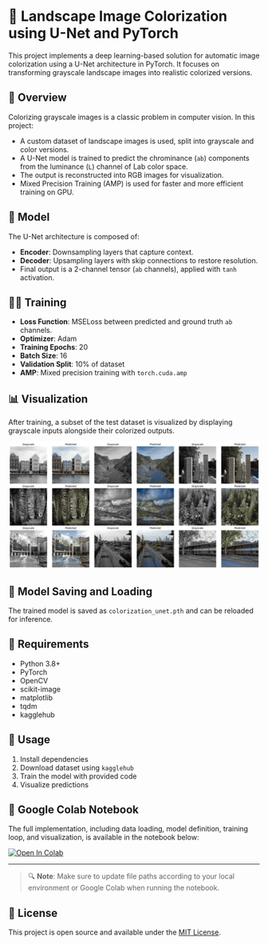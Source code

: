# 🌄 Landscape Image Colorization using U-Net and PyTorch

This project implements a deep learning-based solution for automatic image colorization using a U-Net architecture in PyTorch. It focuses on transforming grayscale landscape images into realistic colorized versions.

## 📌 Overview

Colorizing grayscale images is a classic problem in computer vision. In this project:

- A custom dataset of landscape images is used, split into grayscale and color versions.
- A U-Net model is trained to predict the chrominance (`ab`) components from the luminance (`L`) channel of Lab color space.
- The output is reconstructed into RGB images for visualization.
- Mixed Precision Training (AMP) is used for faster and more efficient training on GPU.

## 🧠 Model

The U-Net architecture is composed of:

- **Encoder**: Downsampling layers that capture context.
- **Decoder**: Upsampling layers with skip connections to restore resolution.
- Final output is a 2-channel tensor (`ab` channels), applied with `tanh` activation.

## 🏋️‍♂️ Training

- **Loss Function**: MSELoss between predicted and ground truth `ab` channels.
- **Optimizer**: Adam
- **Training Epochs**: 20
- **Batch Size**: 16
- **Validation Split**: 10% of dataset
- **AMP**: Mixed precision training with `torch.cuda.amp`

## 📊 Visualization

After training, a subset of the test dataset is visualized by displaying grayscale inputs alongside their colorized outputs.

![Sample Colorization Output](https://github.com/Mo-kw/Image-Colorization-Using-U-Net-Architecture/raw/main/sample.png)

## 💾 Model Saving and Loading

The trained model is saved as `colorization_unet.pth` and can be reloaded for inference.

## 🚀 Requirements

- Python 3.8+
- PyTorch
- OpenCV
- scikit-image
- matplotlib
- tqdm
- kagglehub

## 🔧 Usage

1. Install dependencies
2. Download dataset using `kagglehub`
3. Train the model with provided code
4. Visualize predictions

## 📓 Google Colab Notebook

The full implementation, including data loading, model definition, training loop, and visualization, is available in the notebook below:

[![Open In Colab](https://colab.research.google.com/assets/colab-badge.svg)](https://colab.research.google.com/github/Mo-kw/Image-Colorization-Using-U-Net-Architecture/blob/main/Image_Colorization_Using_U_Net_Architecture.ipynb)




---

> 🔍 **Note**: Make sure to update file paths according to your local environment or Google Colab when running the notebook.

## 📜 License

This project is open source and available under the [MIT License](LICENSE).

